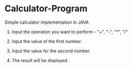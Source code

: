 # Calculator-Program
Simple calculator implementation in JAVA

1) Input the operation you want to perform - "+", "-", "*", "/"

2) Input the value of the first number.

3) Input the value for the second number.

4) The result will be displayed .
